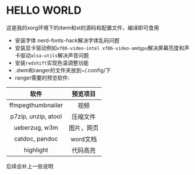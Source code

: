 # HELLO WORLD
这是我的xorg环境下的dwm和st的源码和配置文件，编译即可食用
+ 安装字体 nerd-fonts-hack解决字体乱码问题
+ 安装显卡驱动例如`xf86-video-intel xf86-video-amdgpu`解决屏幕亮度和声卡驱动`alsa-utils`解决声音问题
+ 安装`redshift`实现色温调整功能
+ .dwm和ranger的文件夹放到~/.config/下
+ ranger需要的预览软件:

|        软件         |  预览项目  |
| :-----------------: | :--------: |
|  ffmpegthumbnailer  |    视频    |
| p7zip, unzip, atool |  压缩文件  |
|    ueberzug, w3m    | 图片，网页 |
|   catdoc, pandoc    |  word文档  |
|      highlight      |  代码高亮  |

后续会补上一些说明
